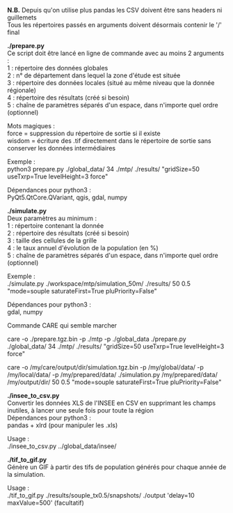 **N.B.** Depuis qu'on utilise plus pandas les CSV doivent être sans headers ni guillemets  
         Tous les répertoires passés en arguments doivent désormais contenir le '/' final  

**./prepare.py**  
Ce script doit être lancé en ligne de commande avec au moins 2 arguments :  
    1 : répertoire des données globales  
    2 : n° de département dans lequel la zone d'étude est située  
    3 : répertoire des données locales (situé au même niveau que la donnée régionale)  
    4 : répertoire des résultats (créé si besoin)  
    5 : chaîne de paramètres séparés d'un espace, dans n'importe quel ordre (optionnel)  

Mots magiques :  
force = suppression du répertoire de sortie si il existe  
wisdom = écriture des .tif directement dans le répertoire de sortie sans conserver les données intermédiaires  

Exemple :  
python3 prepare.py ./global_data/ 34 ./mtp/ ./results/ "gridSize=50 useTxrp=True levelHeight=3 force"  

Dépendances pour python3 :  
    PyQt5.QtCore.QVariant, qgis, gdal, numpy  

**./simulate.py**  
Deux paramètres au minimum :  
    1 : répertoire contenant la donnée  
    2 : répertoire des résultats (créé si besoin)  
    3 : taille des cellules de la grille  
    4 : le taux annuel d'évolution de la population (en %)  
    5 : chaîne de paramètres séparés d'un espace, dans n'importe quel ordre (optionnel)  

Exemple :  
    ./simulate.py ./workspace/mtp/simulation_50m/ ./results/ 50 0.5 "mode=souple saturateFirst=True pluPriority=False"  

Dépendances pour python3 :  
    gdal, numpy  

Commande CARE qui semble marcher  

care -o ./prepare.tgz.bin  -p ./mtp -p ./global_data ./prepare.py ./global_data/ 34  ./mtp/ ./results/ "gridSize=50 useTxrp=True levelHeight=3 force"  

care -o /my/care/output/dir/simulation.tgz.bin -p /my/global/data/ -p /my/local/data/ -p /my/prepared/data/ ./simulation.py /my/prepared/data/ /my/output/dir/ 50 0.5 "mode=souple saturateFirst=True pluPriority=False"  

**./insee_to_csv.py**  
Convertir les données XLS de l'INSEE en CSV en supprimant les champs inutiles, à lancer une seule fois pour toute la région  
Dépendances pour python3 :  
    pandas + xlrd (pour manipuler les .xls)  

Usage :  
./insee_to_csv.py ../global_data/insee/  

**./tif_to_gif.py**  
Génère un GIF à partir des tifs de population générés pour chaque année de la simulation.  

Usage :  
    ./tif_to_gif.py ./results/souple_tx0.5/snapshots/ ./output 'delay=10 maxValue=500' (facultatif)  
